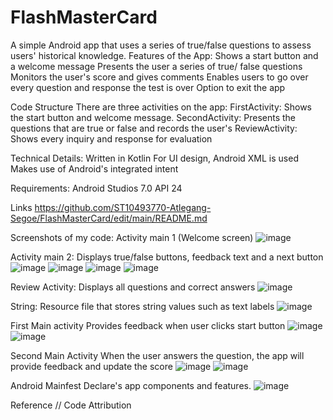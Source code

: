 # FlashMasterCard
A simple Android app that uses a series of true/false questions to assess users' historical knowledge.
Features of the App:
Shows a start button and a welcome message 
Presents the user a series of true/ false questions
Monitors the user's score and gives comments 
Enables users to go over every question and response the test is over 
Option to exit the app 

Code Structure 
There are three activities on the app:
FirstActivity: Shows the start button and welcome message.
SecondActivity: Presents the questions that are true or false and records the user's
ReviewActivity: Shows every inquiry and response for evaluation

Technical Details:
Written in Kotlin 
For UI design, Android XML is used
Makes use of Android's integrated intent 

Requirements: 
Android Studios 7.0 API 24

Links
https://github.com/ST10493770-Atlegang-Segoe/FlashMasterCard/edit/main/README.md


Screenshots of my code:
Activity main 1 (Welcome screen)
![image](https://github.com/user-attachments/assets/dda80e95-4ec0-4d2a-b5a2-d4a3c9a433ad) 

Activity main 2:
Displays true/false buttons, feedback text and a next button
![image](https://github.com/user-attachments/assets/8540d76d-fe09-4014-8cd6-139d5249d30b)
![image](https://github.com/user-attachments/assets/95c890ed-bf5e-42fc-a5ea-7754c5cdeb08)
![image](https://github.com/user-attachments/assets/04664f0f-717e-489c-9e9f-522c849b71a7)
![image](https://github.com/user-attachments/assets/e0faa538-3a0f-4232-8784-945f0ff7f6c8)

Review Activity:
Displays all questions and correct answers
![image](https://github.com/user-attachments/assets/d40c7ef9-01cd-4187-ad77-2c8445998cbb)

String: 
Resource file that stores string values such as text labels 
![image](https://github.com/user-attachments/assets/00d1c4b3-bea7-4181-9c5a-04a4a26ef4bf)

First Main activity 
Provides feedback when user clicks start button
![image](https://github.com/user-attachments/assets/d3ec77ca-6748-44e2-b498-4bd657ef5ab8)
![image](https://github.com/user-attachments/assets/be771147-d14d-41bd-ac30-396094c2e4ca)

Second Main Activity
When the user answers the question, the app will provide feedback and update the score
![image](https://github.com/user-attachments/assets/2c20015d-7e8d-44d0-8dfe-515052b3ffd8)
![image](https://github.com/user-attachments/assets/818b315d-3d58-4abc-aac9-97e2746ef4be) 

Android Mainfest 
Declare's app components and features.
![image](https://github.com/user-attachments/assets/2d2649a3-e2a0-4fc6-9e41-f7d83110a871)



Reference 
// Code Attribution 



